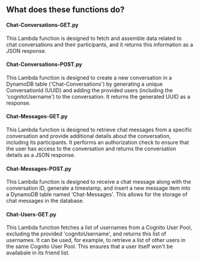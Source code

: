 ## What does these functions do?

#### Chat-Conversations-GET.py
This Lambda function is designed to fetch and assemble data related to chat conversations and their participants, and it returns this information as a JSON response.

#### Chat-Conversations-POST.py
This Lambda function is designed to create a new conversation in a DynamoDB table ('Chat-Conversations') by generating a unique ConversationId (UUID) and adding the provided users (including the 'cognitoUsername') to the conversation. It returns the generated UUID as a response.

#### Chat-Messages-GET.py
This Lambda function is designed to retrieve chat messages from a specific conversation and provide additional details about the conversation, including its participants. It performs an authorization check to ensure that the user has access to the conversation and returns the conversation details as a JSON response.

#### Chat-Messages-POST.py
This Lambda function is designed to receive a chat message along with the conversation ID, generate a timestamp, and insert a new message item into a DynamoDB table named 'Chat-Messages'. This allows for the storage of chat messages in the database.

#### Chat-Users-GET.py
This Lambda function fetches a list of usernames from a Cognito User Pool, excluding the provided 'cognitoUsername', and returns this list of usernames. It can be used, for example, to retrieve a list of other users in the same Cognito User Pool. This ensures that a user itself won't be availabale in its friend list.